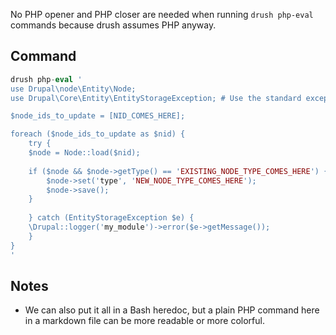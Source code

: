 No PHP opener and PHP closer are needed when running `drush php-eval` commands because drush assumes PHP anyway.

## Command

```php
drush php-eval '
use Drupal\node\Entity\Node;
use Drupal\Core\Entity\EntityStorageException; # Use the standard exception handler;

$node_ids_to_update = [NID_COMES_HERE];

foreach ($node_ids_to_update as $nid) {
    try {
    $node = Node::load($nid);
    
    if ($node && $node->getType() == 'EXISTING_NODE_TYPE_COMES_HERE') {
        $node->set('type', 'NEW_NODE_TYPE_COMES_HERE');
        $node->save();
    }
    
    } catch (EntityStorageException $e) {
    \Drupal::logger('my_module')->error($e->getMessage());
    }
}
'
```

## Notes

* We can also put it all in a Bash heredoc, but a plain PHP command here in a markdown file can be more readable or more colorful.
